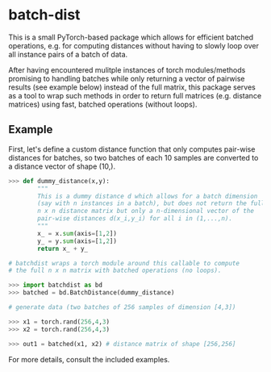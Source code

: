 # batch-dist  

This is a small PyTorch-based package which allows for efficient batched operations, e.g. for computing distances without having to slowly loop over all instance pairs of a batch of data.

After having encountered mulitple instances of torch modules/methods promising to handling batches while only returning a vector of pairwise results (see example below) instead of the full matrix, this package serves as a tool to wrap such methods in order to return full matrices (e.g. distance matrices) using fast, batched operations (without loops). 

## Example  

First, let's define a custom distance function that only computes pair-wise distances for batches, so two batches of each 10 samples are 
converted to a distance vector of shape (10,).
```python  
>>> def dummy_distance(x,y):
        """
        This is a dummy distance d which allows for a batch dimension 
        (say with n instances in a batch), but does not return the full 
        n x n distance matrix but only a n-dimensional vector of the 
        pair-wise distances d(x_i,y_i) for all i in (1,...,n). 
        """
        x_ = x.sum(axis=[1,2])
        y_ = y.sum(axis=[1,2])
        return x_ + y_

# batchdist wraps a torch module around this callable to compute 
# the full n x n matrix with batched operations (no loops). 

>>> import batchdist as bd
>>> batched = bd.BatchDistance(dummy_distance)

# generate data (two batches of 256 samples of dimension [4,3])

>>> x1 = torch.rand(256,4,3)
>>> x2 = torch.rand(256,4,3)

>>> out1 = batched(x1, x2) # distance matrix of shape [256,256]
```
 
For more details, consult the included examples.


